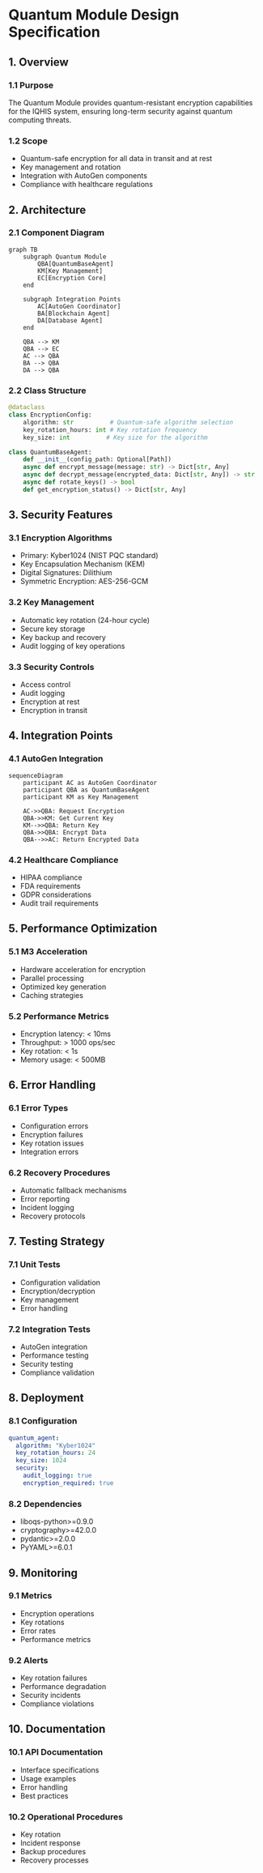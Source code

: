 # Quantum Module Design Specification

## 1. Overview

### 1.1 Purpose
The Quantum Module provides quantum-resistant encryption capabilities for the IQHIS system, ensuring long-term security against quantum computing threats.

### 1.2 Scope
- Quantum-safe encryption for all data in transit and at rest
- Key management and rotation
- Integration with AutoGen components
- Compliance with healthcare regulations

## 2. Architecture

### 2.1 Component Diagram
```mermaid
graph TB
    subgraph Quantum Module
        QBA[QuantumBaseAgent]
        KM[Key Management]
        EC[Encryption Core]
    end
    
    subgraph Integration Points
        AC[AutoGen Coordinator]
        BA[Blockchain Agent]
        DA[Database Agent]
    end
    
    QBA --> KM
    QBA --> EC
    AC --> QBA
    BA --> QBA
    DA --> QBA
```

### 2.2 Class Structure
```python
@dataclass
class EncryptionConfig:
    algorithm: str          # Quantum-safe algorithm selection
    key_rotation_hours: int # Key rotation frequency
    key_size: int          # Key size for the algorithm

class QuantumBaseAgent:
    def __init__(config_path: Optional[Path])
    async def encrypt_message(message: str) -> Dict[str, Any]
    async def decrypt_message(encrypted_data: Dict[str, Any]) -> str
    async def rotate_keys() -> bool
    def get_encryption_status() -> Dict[str, Any]
```

## 3. Security Features

### 3.1 Encryption Algorithms
- Primary: Kyber1024 (NIST PQC standard)
- Key Encapsulation Mechanism (KEM)
- Digital Signatures: Dilithium
- Symmetric Encryption: AES-256-GCM

### 3.2 Key Management
- Automatic key rotation (24-hour cycle)
- Secure key storage
- Key backup and recovery
- Audit logging of key operations

### 3.3 Security Controls
- Access control
- Audit logging
- Encryption at rest
- Encryption in transit

## 4. Integration Points

### 4.1 AutoGen Integration
```mermaid
sequenceDiagram
    participant AC as AutoGen Coordinator
    participant QBA as QuantumBaseAgent
    participant KM as Key Management
    
    AC->>QBA: Request Encryption
    QBA->>KM: Get Current Key
    KM-->>QBA: Return Key
    QBA->>QBA: Encrypt Data
    QBA-->>AC: Return Encrypted Data
```

### 4.2 Healthcare Compliance
- HIPAA compliance
- FDA requirements
- GDPR considerations
- Audit trail requirements

## 5. Performance Optimization

### 5.1 M3 Acceleration
- Hardware acceleration for encryption
- Parallel processing
- Optimized key generation
- Caching strategies

### 5.2 Performance Metrics
- Encryption latency: < 10ms
- Throughput: > 1000 ops/sec
- Key rotation: < 1s
- Memory usage: < 500MB

## 6. Error Handling

### 6.1 Error Types
- Configuration errors
- Encryption failures
- Key rotation issues
- Integration errors

### 6.2 Recovery Procedures
- Automatic fallback mechanisms
- Error reporting
- Incident logging
- Recovery protocols

## 7. Testing Strategy

### 7.1 Unit Tests
- Configuration validation
- Encryption/decryption
- Key management
- Error handling

### 7.2 Integration Tests
- AutoGen integration
- Performance testing
- Security testing
- Compliance validation

## 8. Deployment

### 8.1 Configuration
```yaml
quantum_agent:
  algorithm: "Kyber1024"
  key_rotation_hours: 24
  key_size: 1024
  security:
    audit_logging: true
    encryption_required: true
```

### 8.2 Dependencies
- liboqs-python>=0.9.0
- cryptography>=42.0.0
- pydantic>=2.0.0
- PyYAML>=6.0.1

## 9. Monitoring

### 9.1 Metrics
- Encryption operations
- Key rotations
- Error rates
- Performance metrics

### 9.2 Alerts
- Key rotation failures
- Performance degradation
- Security incidents
- Compliance violations

## 10. Documentation

### 10.1 API Documentation
- Interface specifications
- Usage examples
- Error handling
- Best practices

### 10.2 Operational Procedures
- Key rotation
- Incident response
- Backup procedures
- Recovery processes 